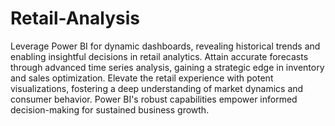 # Retail-Analysis

Leverage Power BI for dynamic dashboards, revealing historical trends and enabling insightful decisions in retail analytics. Attain accurate forecasts through advanced time series analysis, gaining a strategic edge in inventory and sales optimization. Elevate the retail experience with potent visualizations, fostering a deep understanding of market dynamics and consumer behavior. Power BI's robust capabilities empower informed decision-making for sustained business growth.
